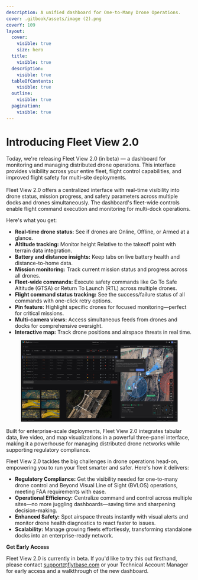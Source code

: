 ```yaml
---
description: A unified dashboard for One-to-Many Drone Operations.
cover: .gitbook/assets/image (2).png
coverY: 109
layout:
  cover:
    visible: true
    size: hero
  title:
    visible: true
  description:
    visible: true
  tableOfContents:
    visible: true
  outline:
    visible: true
  pagination:
    visible: true
---
```


# Introducing Fleet View 2.0

Today, we're releasing Fleet View 2.0 (in beta) — a dashboard for monitoring and managing distributed drone operations. This interface provides visibility across your entire fleet, flight control capabilities, and improved flight safety for multi-site deployments.\
\
Fleet View 2.0 offers a centralized interface with real-time visibility into drone status, mission progress, and safety parameters across multiple docks and drones simultaneously. The dashboard's fleet-wide controls enable flight command execution and monitoring for multi-dock operations.

Here's what you get:&#x20;

* **Real-time drone status:** See if drones are Online, Offline, or Armed at a glance.
* **Altitude tracking:** Monitor height Relative to the takeoff point with terrain data integration.
* **Battery and distance insights:** Keep tabs on live battery health and distance-to-home data.
* **Mission monitoring:** Track current mission status and progress across all drones.
* **Fleet-wide commands:** Execute safety commands like Go To Safe Altitude (GTSA) or Return To Launch (RTL) across multiple drones.
* **Flight command status tracking:** See the success/failure status of all commands with one-click retry options.
* **Pin feature:** Highlight specific drones for focused monitoring—perfect for critical missions.
* **Multi-camera views:** Access simultaneous feeds from drones and docks for comprehensive oversight.
* **Interactive map:** Track drone positions and airspace threats in real time.

<figure><img src=".gitbook/assets/image (3).png" alt=""><figcaption></figcaption></figure>

Built for enterprise-scale deployments, Fleet View 2.0 integrates tabular data, live video, and map visualizations in a powerful three-panel interface, making it a powerhouse for managing distributed drone networks while supporting regulatory compliance.

Fleet View 2.0 tackles the big challenges in drone operations head-on, empowering you to run your fleet smarter and safer. Here's how it delivers:

* **Regulatory Compliance:** Get the visibility needed for one-to-many drone control and Beyond Visual Line of Sight (BVLOS) operations, meeting FAA requirements with ease.
* **Operational Efficiency:** Centralize command and control across multiple sites—no more juggling dashboards—saving time and sharpening decision-making.
* **Enhanced Safety:** Spot airspace threats instantly with visual alerts and monitor drone health diagnostics to react faster to issues.
* **Scalability:** Manage growing fleets effortlessly, transforming standalone docks into an enterprise-ready network.

**Get Early Access**

Fleet View 2.0 is currently in beta. If you'd like to try this out firsthand, please contact [support@flytbase.com](mailto:support@flytbase.com) or your Technical Account Manager for early access and a walkthrough of the new dashboard.
